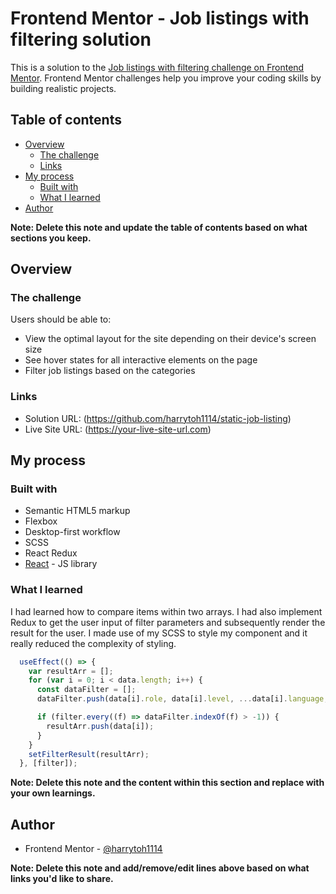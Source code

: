 # Frontend Mentor - Job listings with filtering solution

This is a solution to the [Job listings with filtering challenge on Frontend Mentor](https://www.frontendmentor.io/challenges/job-listings-with-filtering-ivstIPCt). Frontend Mentor challenges help you improve your coding skills by building realistic projects. 

## Table of contents

- [Overview](#overview)
  - [The challenge](#the-challenge)
  - [Links](#links)
- [My process](#my-process)
  - [Built with](#built-with)
  - [What I learned](#what-i-learned)
- [Author](#author)

**Note: Delete this note and update the table of contents based on what sections you keep.**

## Overview

### The challenge

Users should be able to:

- View the optimal layout for the site depending on their device's screen size
- See hover states for all interactive elements on the page
- Filter job listings based on the categories

### Links

- Solution URL: (https://github.com/harrytoh1114/static-job-listing)
- Live Site URL: (https://your-live-site-url.com)

## My process

### Built with

- Semantic HTML5 markup
- Flexbox
- Desktop-first workflow
- SCSS
- React Redux
- [React](https://reactjs.org/) - JS library

### What I learned

I had learned how to compare items within two arrays. I had also implement Redux to get the user input of filter parameters and subsequently render the result for the user. I made use of my SCSS to style my component and it really reduced the complexity of styling.

```js
  useEffect(() => {
    var resultArr = [];
    for (var i = 0; i < data.length; i++) {
      const dataFilter = [];
      dataFilter.push(data[i].role, data[i].level, ...data[i].language, ...data[i].tools)

      if (filter.every((f) => dataFilter.indexOf(f) > -1)) {
        resultArr.push(data[i]);
      }
    }
    setFilterResult(resultArr);
  }, [filter]);
```

**Note: Delete this note and the content within this section and replace with your own learnings.**

## Author

- Frontend Mentor - [@harrytoh1114](https://www.frontendmentor.io/profile/harrytoh1114)

**Note: Delete this note and add/remove/edit lines above based on what links you'd like to share.**
